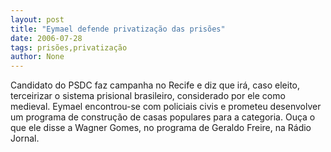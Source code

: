 ```yaml
---
layout: post
title: "Eymael defende privatização das prisões"
date: 2006-07-28
tags: prisões,privatização
author: None
---
```

Candidato do PSDC faz campanha no Recife e diz que irá, caso eleito, terceirizar o sistema prisional brasileiro, considerado por ele como medieval.
Eymael encontrou-se com policiais civis e prometeu desenvolver um programa de construção de casas populares para a categoria.
Ouça o que ele disse a Wagner Gomes, no programa de Geraldo Freire, na Rádio Jornal. 